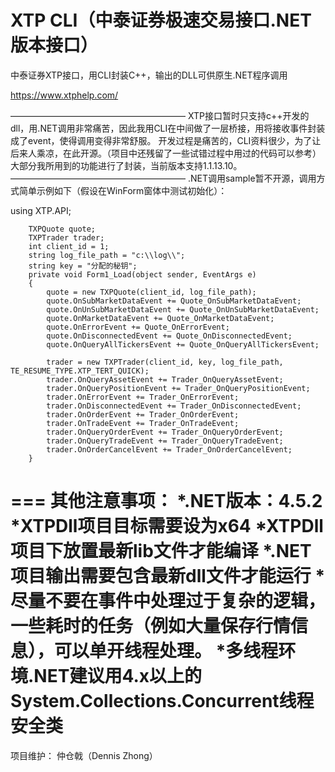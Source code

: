 # XTP CLI（中泰证券极速交易接口.NET版本接口）
中泰证券XTP接口，用CLI封装C++，输出的DLL可供原生.NET程序调用

https://www.xtphelp.com/

————————————————————
XTP接口暂时只支持c++开发的dll，用.NET调用非常痛苦，因此我用CLI在中间做了一层桥接，用将接收事件封装成了event，使得调用变得非常舒服。
开发过程是痛苦的，CLI资料很少，为了让后来人乘凉，在此开源。（项目中还残留了一些试错过程中用过的代码可以参考）
大部分我所用到的功能进行了封装，当前版本支持1.1.13.10。
————————————————————
.NET调用sample暂不开源，调用方式简单示例如下（假设在WinForm窗体中测试初始化）：

using XTP.API;

        TXPQuote quote;
        TXPTrader trader;
        int client_id = 1;
        string log_file_path = "c:\\log\\";
        string key = "分配的秘钥";
        private void Form1_Load(object sender, EventArgs e)
        {
            quote = new TXPQuote(client_id, log_file_path);
            quote.OnSubMarketDataEvent += Quote_OnSubMarketDataEvent;
            quote.OnUnSubMarketDataEvent += Quote_OnUnSubMarketDataEvent;
            quote.OnMarketDataEvent += Quote_OnMarketDataEvent;
            quote.OnErrorEvent += Quote_OnErrorEvent;
            quote.OnDisconnectedEvent += Quote_OnDisconnectedEvent;
            quote.OnQueryAllTickersEvent += Quote_OnQueryAllTickersEvent;

            trader = new TXPTrader(client_id, key, log_file_path, TE_RESUME_TYPE.XTP_TERT_QUICK);
            trader.OnQueryAssetEvent += Trader_OnQueryAssetEvent;
            trader.OnQueryPositionEvent += Trader_OnQueryPositionEvent;
            trader.OnErrorEvent += Trader_OnErrorEvent;
            trader.OnDisconnectedEvent += Trader_OnDisconnectedEvent;
            trader.OnOrderEvent += Trader_OnOrderEvent;
            trader.OnTradeEvent += Trader_OnTradeEvent;
            trader.OnQueryOrderEvent += Trader_OnQueryOrderEvent;
            trader.OnQueryTradeEvent += Trader_OnQueryTradeEvent;
            trader.OnOrderCancelEvent += Trader_OnOrderCancelEvent;
        }

===
其他注意事项：
*.NET版本：4.5.2
*XTPDll项目目标需要设为x64
*XTPDll项目下放置最新lib文件才能编译
*.NET项目输出需要包含最新dll文件才能运行
*尽量不要在事件中处理过于复杂的逻辑，一些耗时的任务（例如大量保存行情信息），可以单开线程处理。
*多线程环境.NET建议用4.x以上的System.Collections.Concurrent线程安全类
===
项目维护：
仲仓戟（Dennis Zhong）



